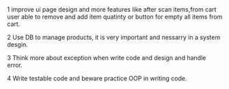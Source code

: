 ## 

1 improve ui page design and more features like after scan items,from cart user able to remove and add item quatinty or button for empty all items from cart.

2 Use DB to manage products, it is very important and nessarry in a system desgin.

3 Think more about exception when write code and design and handle error.

4 Write testable code and beware practice OOP in writing code.
